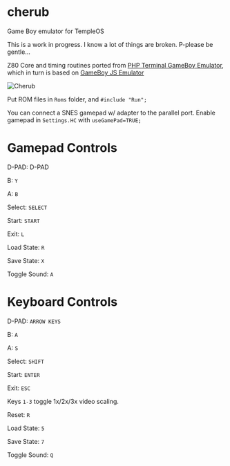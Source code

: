 # cherub
Game Boy emulator for TempleOS

This is a work in progress. I know a lot of things are broken. P-please be gentle...

Z80 Core and timing routines ported from [PHP Terminal GameBoy Emulator](https://github.com/gabrielrcouto/php-terminal-gameboy-emulator), which in turn is based on [GameBoy JS Emulator](https://github.com/taisel/GameBoy-Online)

![Cherub](https://raw.githubusercontent.com/tramplersheikhs/cherub/master/example.gif "Cherub") 

Put ROM files in `Roms` folder, and `#include "Run";`

You can connect a SNES gamepad w/ adapter to the parallel port. Enable gamepad in `Settings.HC` with `useGamePad=TRUE;`

# Gamepad Controls

D-PAD: D-PAD

B: `Y`

A: `B`

Select: `SELECT`

Start: `START`

Exit: `L`

Load State: `R`

Save State: `X`

Toggle Sound: `A`

# Keyboard Controls

D-PAD: `ARROW KEYS`

B: `A`

A: `S`

Select: `SHIFT`

Start: `ENTER`

Exit: `ESC`

Keys `1-3` toggle 1x/2x/3x video scaling.

Reset: `R`

Load State: `5`

Save State: `7`

Toggle Sound: `Q`

